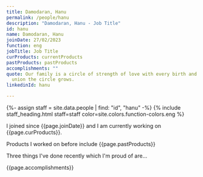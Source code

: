 ```yaml
---
title: Damodaran, Hanu
permalink: /people/hanu
description: "Damodaran, Hanu - Job Title"
id: hanu
name: Damodaran, Hanu
joinDate: 27/02/2023
function: eng
jobTitle: Job Title
curProducts: currentProducts
pastProducts: pastProducts
accomplishments: ""
quote: Our family is a circle of strength of love with every birth and every
  union the circle grows.
linkedinId: hanu

---
```


{%- assign staff = site.data.people | find: "id", "hanu" -%}
{% include staff_heading.html staff=staff color=site.colors.function-colors.eng %}

<p>I joined since {{page.joinDate}} and I am currently working on {{page.curProducts}}.</p>

<p>Products I worked on before include {{page.pastProducts}}</p>

<p>Three things I've done recently which I'm proud of are...</p>
{{page.accomplishments}}
